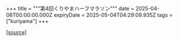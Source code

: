 +++
title = """第4回くりやまハーフマラソン"""
date = 2025-04-08T00:00:00.000Z
expiryDate = 2025-05-04T04:29:09.935Z
tags = ["kuriyama"]
+++


[[source]](https://www.town.kuriyama.hokkaido.jp/site/kuriyama-harf/)
